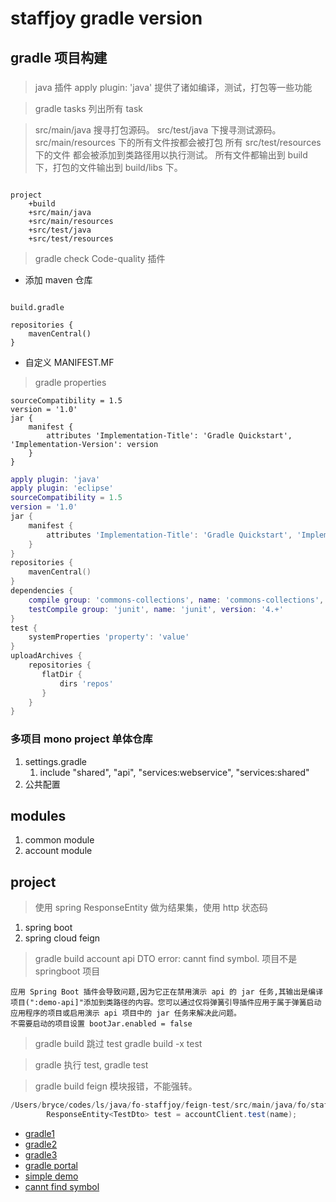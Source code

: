 # staffjoy gradle version

## gradle 项目构建

###

> java 插件
> apply plugin: 'java'
> 提供了诸如编译，测试，打包等一些功能

> gradle tasks 
> 列出所有 task

> src/main/java 搜寻打包源码。
> src/test/java 下搜寻测试源码。
> src/main/resources 下的所有文件按都会被打包
> 所有 src/test/resources 下的文件 都会被添加到类路径用以执行测试。
> 所有文件都输出到 build 下，打包的文件输出到 build/libs 下。

```

project  
    +build  
    +src/main/java  
    +src/main/resources  
    +src/test/java 
    +src/test/resources

```

> gradle check
> Code-quality 插件

- 添加 maven 仓库

```

build.gradle

repositories {
    mavenCentral()
}

```

- 自定义 MANIFEST.MF

> gradle properties

```
sourceCompatibility = 1.5
version = '1.0'
jar {
    manifest {
        attributes 'Implementation-Title': 'Gradle Quickstart', 'Implementation-Version': version
    }
}

```

```lua
apply plugin: 'java'
apply plugin: 'eclipse'
sourceCompatibility = 1.5
version = '1.0'
jar {
    manifest {
        attributes 'Implementation-Title': 'Gradle Quickstart', 'Implementation-Version': version
    }
}
repositories {
    mavenCentral()
}
dependencies {
    compile group: 'commons-collections', name: 'commons-collections', version: '3.2'
    testCompile group: 'junit', name: 'junit', version: '4.+'
}
test {
    systemProperties 'property': 'value'
}
uploadArchives {
    repositories {
       flatDir {
           dirs 'repos'
       }
    }
}
```

### 多项目 mono project 单体仓库

1. settings.gradle
   1. include "shared", "api", "services:webservice", "services:shared"
2. 公共配置


## modules

1. common module
2. account module

## project

> 使用 spring ResponseEntity 做为结果集，使用 http 状态码

1. spring boot
2. spring cloud feign

> gradle build account api DTO error: cannt find symbol. 项目不是 springboot 项目

```
应用 Spring Boot 插件会导致问题,因为它正在禁用演示 api 的 jar 任务,其输出是编译项目(":demo-api]"添加到类路径的内容。您可以通过仅将弹簧引导插件应用于属于弹簧启动应用程序的项目或启用演示 api 项目中的 jar 任务来解决此问题。
不需要启动的项目设置 bootJar.enabled = false
```

> gradle build 跳过 test gradle build -x  test

> gradle 执行 test, gradle test

> gradle build feign 模块报错，不能强转。

```java
/Users/bryce/codes/ls/java/fo-staffjoy/feign-test/src/main/java/fo/staffjoy/feign/controller/TestController.java:21: error: incompatible types: TestDto cannot be converted to ResponseEntity<TestDto>
        ResponseEntity<TestDto> test = accountClient.test(name);
```


- [gradle1](https://www.w3cschool.cn/gradle/9b5m1htc.html)
- [gradle2](https://www.tutorialspoint.com/gradle/)
- [gradle3](https://github.com/ksoichiro/awesome-gradle)
- [gradle portal](https://docs.gradle.org/current/userguide/intro_multi_project_builds.html)
- [simple demo](https://github.com/forjyoung/multi-gradle-test)
- [cannt find symbol](https://github.com/spring-projects/spring-boot/issues/11594)